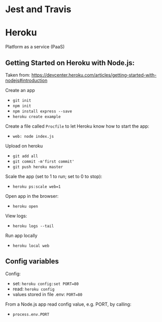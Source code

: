 # Jest and Travis

# Heroku

Platform as a service (PaaS)

## Getting Started on Heroku with Node.js:

Taken from: https://devcenter.heroku.com/articles/getting-started-with-nodejs#introduction

Create an app
- `git init`
- `npm init`
- `npm install express --save`
- `heroku create example`

Create a file called `Procfile` to let Heroku know how to start the app:
- `web: node index.js`

Upload on heroku
- `git add all`
- `git commit -m'first commit'`
- `git push heroku master`

Scale the app (set to 1 to run; set to 0 to stop):
- `heroku ps:scale web=1`

Open app in the browser:
- `heroku open`

View logs:
- `heroku logs --tail`

Run app locally
- `heroku local web`

## Config variables

Config:
- set: `heroku config:set PORT=80`
- read: `heroku config`
- values stored in file .env: `PORT=80`

From a Node.js app read config value, e.g. PORT, by calling:
- `process.env.PORT`

